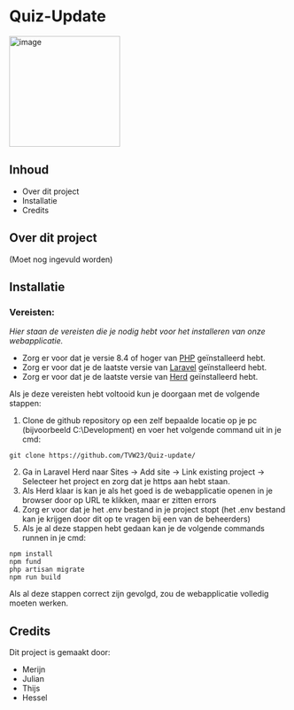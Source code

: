 # Quiz-Update
<img width="200" height="200" alt="image" src="https://github.com/user-attachments/assets/d25e270e-58c1-4d66-9883-2e970bcba583" />

## Inhoud
* Over dit project
* Installatie
* Credits

## Over dit project
(Moet nog ingevuld worden)
## Installatie
### Vereisten:
*Hier staan de vereisten die je nodig hebt voor het installeren van onze webapplicatie.* 
* Zorg er voor dat je versie 8.4 of hoger van [PHP](https://www.php.net/downloads.php) geïnstalleerd hebt.
* Zorg er voor dat je de laatste versie van [Laravel](https://laravel.com/docs/12.x/installation) geïnstalleerd hebt.
* Zorg er voor dat je de laatste versie van [Herd](https://herd.laravel.com/windows) geïnstalleerd hebt.

Als je deze vereisten hebt voltooid kun je doorgaan met de volgende stappen:
1. Clone de github repository op een zelf bepaalde locatie op je pc (bijvoorbeeld C:\Development) en voer het volgende command uit in je cmd:
```
git clone https://github.com/TVW23/Quiz-update/
```
2. Ga in Laravel Herd naar Sites -> Add site -> Link existing project -> Selecteer het project en zorg dat je https aan hebt staan.
3. Als Herd klaar is kan je als het goed is de webapplicatie openen in je browser door op URL te klikken, maar er zitten errors
4. Zorg er voor dat je het .env bestand in je project stopt (het .env bestand kan je krijgen door dit op te vragen bij een van de beheerders)
5. Als je al deze stappen hebt gedaan kan je de volgende commands runnen in je cmd:
```
npm install
npm fund
php artisan migrate
npm run build
```
Als al deze stappen correct zijn gevolgd, zou de webapplicatie volledig moeten werken.

## Credits
Dit project is gemaakt door: 
- Merijn
- Julian
- Thijs
- Hessel
